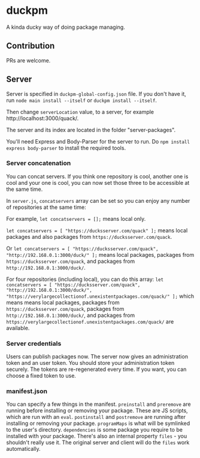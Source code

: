 # duckpm
A kinda ducky way of doing package managing.


## Contribution
PRs are welcome.


## Server
Server is specified in `duckpm-global-config.json` file. If you don't have it, run `node main install --itself` or `duckpm install --itself`.

Then change `serverLocation` value, to a server, for example http://localhost:3000/quack/.

The server and its index are located in the folder "server-packages".

You'll need Express and Body-Parser for the server to run. Do `npm install express body-parser` to install the required tools.

### Server concatenation

You can concat servers. If you think one repository is cool, another one is cool and your one is cool, you can now set those three to be accessible at the same time.

In `server.js`, `concatservers` array can be set so you can enjoy any number of repositories at the same time:

For example, `let concatservers = [];` means local only.

`let concatservers = [ "https://ducksserver.com/quack" ];` means local packages and also packages from `https://ducksserver.com/quack`.

Or `let concatservers = [ "https://ducksserver.com/quack", "http://192.168.0.1:3000/duck/" ];` means local packages, packages from `https://ducksserver.com/quack`, and packages from `http://192.168.0.1:3000/duck/`.

For four repositories (including local), you can do this array: `let concatservers = [ "https://ducksserver.com/quack", "http://192.168.0.1:3000/duck/", "https://verylargecollectionof.unexistentpackages.com/quack/" ];` which means means local packages, packages from `https://ducksserver.com/quack`, packages from `http://192.168.0.1:3000/duck/`, and packages from `https://verylargecollectionof.unexistentpackages.com/quack/` are available.

### Server credentials

Users can publish packages now. The server now gives an administration token and an user token. You should store your administration token securely. The tokens are re-regenerated every time. If you want, you can choose a fixed token to use.

### manifest.json

You can specify a few things in the manifest. `preinstall` and `preremove` are running before installing or removing your package. These are JS scripts, which are run with an `eval`. `postinstall` and `postremove` are running after installing or removing your package. `programMaps` is what will be symlinked to the user's directory. `dependencies` is some package you require to be installed with your package. There's also an internal property `files` - you shouldn't really use it. The original server and client will do the `files` work automatically.